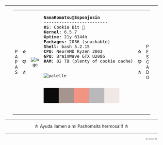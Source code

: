 <!--- Ayuda, llamen a dios!!! --->

---

<div align="left">
<table style="width: 90%; margin: auto;">
  <tr>
    <td>
      P<br>A<br>P<br>A<br>S
    </td>
    <td style="width: 10%; text-align: right;">
      <b>☆</b> <br><br> <b>♡</b> <br><br> <b>☆</b>
    </td>
    <td style="width: 30%; text-align: center;">
      <img src="https://github.com/PachonCake/PachonCake/raw/main/Ponjoso.jpg" alt="logo" width="350">
    </td>
    <td style="width: 30%; text-align: left;">
      <pre>
<b>NanaKomatsu@Esponjosin</b>
-------------------------
<b>OS</b>: Cookie Bit 🍪
<b>Kernel</b>: 6.5.7
<b>Uptime</b>: 21y 6144h
<b>Packages</b>: 2036 (snackable)
<b>Shell</b>: bash 5.2.15
<b>CPU</b>: NeurAMD Ryzen 2003
<b>GPU</b>: BrainWave GTX U2086
<b>RAM</b>: 82 TB (plenty of cookie cache)
        <br>
<img src="https://github.com/PachonCake/PachonCake/raw/main/PomStar.jpg" alt="palette" width="100px">
        <br>
<img src="https://github.com/PachonCake/PachonCake/raw/main/PonjoPal.png" alt="palette" width="250px">
      </pre>
    </td>
    <td style="width: 10%; text-align: right;">
      <b>☆</b> <br><br> <b>♡</b> <br><br> <b>☆</b>
    </td>
    <td>
      P <br> E <br> S <br> C <br> A <br> D <br> O
    </td>
  </tr>
</table>
</div>

---

<div align="center" >
  
  <p>☆ Ayuda llamen a mi Pashomsita hermosa!!! ☆</p>
  
</div>

---

<p align="right" style="color:#888; font-size: 8px;">
&copy; Shun M. 
</p>

